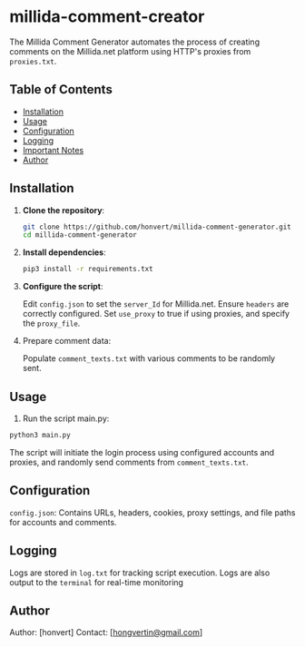 # millida-comment-creator

The Millida Comment Generator automates the process of creating comments on the Millida.net platform using HTTP's proxies from `proxies.txt`.

## Table of Contents

- [Installation](#installation)
- [Usage](#usage)
- [Configuration](#configuration)
- [Logging](#logging)
- [Important Notes](#important-notes)
- [Author](#author)

## Installation

1. **Clone the repository**:
   ```bash
   git clone https://github.com/honvert/millida-comment-generator.git
   cd millida-comment-generator
   ```
2. **Install dependencies**:
   ```bash
   pip3 install -r requirements.txt
   ```
3. **Configure the script**:
   
   Edit `config.json` to set the `server_Id` for Millida.net.
   Ensure `headers` are correctly configured.
   Set `use_proxy` to true if using proxies, and specify the `proxy_file`.

4. Prepare comment data:
   
   Populate `comment_texts.txt` with various comments to be randomly sent.

## Usage
1. Run the script main.py:

```bash
python3 main.py
```

  The script will initiate the login process using configured accounts and proxies, and randomly send comments from `comment_texts.txt`.

## Configuration
`config.json`: Contains URLs, headers, cookies, proxy settings, and file paths for accounts and comments.

## Logging
Logs are stored in `log.txt` for tracking script execution.
Logs are also output to the `terminal` for real-time monitoring

## Author
Author: [honvert]
Contact: [hongvertin@gmail.com]
